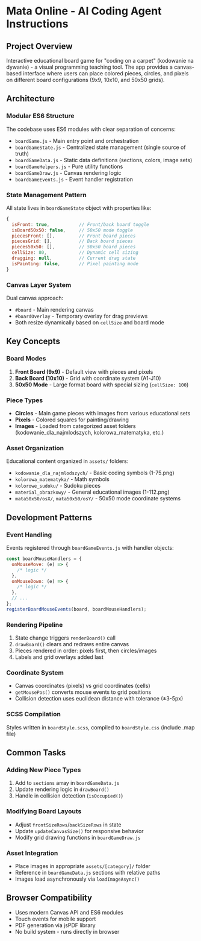 # Mata Online - AI Coding Agent Instructions

## Project Overview

Interactive educational board game for "coding on a carpet" (kodowanie na dywanie) - a visual programming teaching tool. The app provides a canvas-based interface where users can place colored pieces, circles, and pixels on different board configurations (9x9, 10x10, and 50x50 grids).

## Architecture

### Modular ES6 Structure

The codebase uses ES6 modules with clear separation of concerns:

- `boardGame.js` - Main entry point and orchestration
- `boardGameState.js` - Centralized state management (single source of truth)
- `boardGameData.js` - Static data definitions (sections, colors, image sets)
- `boardGameHelpers.js` - Pure utility functions
- `boardGameDraw.js` - Canvas rendering logic
- `boardGameEvents.js` - Event handler registration

### State Management Pattern

All state lives in `boardGameState` object with properties like:

```javascript
{
  isFront: true,           // Front/back board toggle
  isBoard50x50: false,     // 50x50 mode toggle
  piecesFront: [],         // Front board pieces
  piecesGrid: [],          // Back board pieces
  pieces50x50: [],         // 50x50 board pieces
  cellSize: 80,            // Dynamic cell sizing
  dragging: null,          // Current drag state
  isPainting: false,       // Pixel painting mode
}
```

### Canvas Layer System

Dual canvas approach:

- `#board` - Main rendering canvas
- `#boardOverlay` - Temporary overlay for drag previews
- Both resize dynamically based on `cellSize` and board mode

## Key Concepts

### Board Modes

1. **Front Board (9x9)** - Default view with pieces and pixels
2. **Back Board (10x10)** - Grid with coordinate system (A1-J10)
3. **50x50 Mode** - Large format board with special sizing (`cellSize: 100`)

### Piece Types

- **Circles** - Main game pieces with images from various educational sets
- **Pixels** - Colored squares for painting/drawing
- **Images** - Loaded from categorized asset folders (kodowanie_dla_najmlodszych, kolorowa_matematyka, etc.)

### Asset Organization

Educational content organized in `assets/` folders:

- `kodowanie_dla_najmlodszych/` - Basic coding symbols (1-75.png)
- `kolorowa_matematyka/` - Math symbols
- `kolorowe_sudoku/` - Sudoku pieces
- `material_obrazkowy/` - General educational images (1-112.png)
- `mata50x50/osX/`, `mata50x50/osY/` - 50x50 mode coordinate systems

## Development Patterns

### Event Handling

Events registered through `boardGameEvents.js` with handler objects:

```javascript
const boardMouseHandlers = {
  onMouseMove: (e) => {
    /* logic */
  },
  onMouseDown: (e) => {
    /* logic */
  },
  // ...
};
registerBoardMouseEvents(board, boardMouseHandlers);
```

### Rendering Pipeline

1. State change triggers `renderBoard()` call
2. `drawBoard()` clears and redraws entire canvas
3. Pieces rendered in order: pixels first, then circles/images
4. Labels and grid overlays added last

### Coordinate System

- Canvas coordinates (pixels) vs grid coordinates (cells)
- `getMousePos()` converts mouse events to grid positions
- Collision detection uses euclidean distance with tolerance (±3-5px)

### SCSS Compilation

Styles written in `boardStyle.scss`, compiled to `boardStyle.css` (include .map file)

## Common Tasks

### Adding New Piece Types

1. Add to `sections` array in `boardGameData.js`
2. Update rendering logic in `drawBoard()`
3. Handle in collision detection (`isOccupied()`)

### Modifying Board Layouts

- Adjust `frontSizeRows`/`backSizeRows` in state
- Update `updateCanvasSize()` for responsive behavior
- Modify grid drawing functions in `boardGameDraw.js`

### Asset Integration

- Place images in appropriate `assets/[category]/` folder
- Reference in `boardGameData.js` sections with relative paths
- Images load asynchronously via `loadImageAsync()`

## Browser Compatibility

- Uses modern Canvas API and ES6 modules
- Touch events for mobile support
- PDF generation via jsPDF library
- No build system - runs directly in browser
